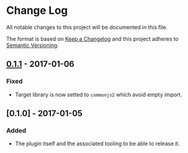 # Change Log
All notable changes to this project will be documented in this file.

The format is based on [Keep a Changelog](http://keepachangelog.com/) 
and this project adheres to [Semantic Versioning](http://semver.org/).

## [0.1.1] - 2017-01-06
### Fixed
- Target library is now setted to `commonjs2` which avoid empty import.

## [0.1.0] - 2017-01-05
### Added
- The plugin itself and the associated tooling to be able to release it.

[0.1.1]: https://github.com/jlouazel/webpack/compare/v0.1.0...v0.1.1
